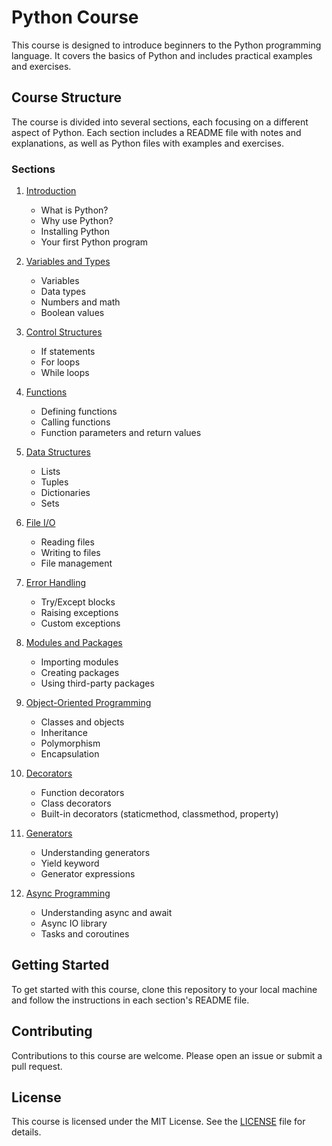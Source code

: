 # Python Course

This course is designed to introduce beginners to the Python programming language. It covers the basics of Python and includes practical examples and exercises.

## Course Structure

The course is divided into several sections, each focusing on a different aspect of Python. Each section includes a README file with notes and explanations, as well as Python files with examples and exercises.

### Sections

1. [Introduction](./introduction/README.md)
    - What is Python?
    - Why use Python?
    - Installing Python
    - Your first Python program

2. [Variables and Types](./variables_and_types/README.md)
    - Variables
    - Data types
    - Numbers and math
    - Boolean values

3. [Control Structures](./control_structures/README.md)
    - If statements
    - For loops
    - While loops

4. [Functions](./functions/README.md)
    - Defining functions
    - Calling functions
    - Function parameters and return values

5. [Data Structures](./data_structures/README.md)
    - Lists
    - Tuples
    - Dictionaries
    - Sets

6. [File I/O](./file_io/README.md)
    - Reading files
    - Writing to files
    - File management

7. [Error Handling](./error_handling/README.md)
    - Try/Except blocks
    - Raising exceptions
    - Custom exceptions

8. [Modules and Packages](./modules_and_packages/README.md)
    - Importing modules
    - Creating packages
    - Using third-party packages

9. [Object-Oriented Programming](./oop/README.md)
    - Classes and objects
    - Inheritance
    - Polymorphism
    - Encapsulation

10. [Decorators](./decorators/README.md)
    - Function decorators
    - Class decorators
    - Built-in decorators (staticmethod, classmethod, property)

11. [Generators](./generators/README.md)
    - Understanding generators
    - Yield keyword
    - Generator expressions

12. [Async Programming](./async_programming/README.md)
    - Understanding async and await
    - Async IO library
    - Tasks and coroutines

## Getting Started

To get started with this course, clone this repository to your local machine and follow the instructions in each section's README file.

## Contributing

Contributions to this course are welcome. Please open an issue or submit a pull request.

## License

This course is licensed under the MIT License. See the [LICENSE](./LICENSE) file for details.